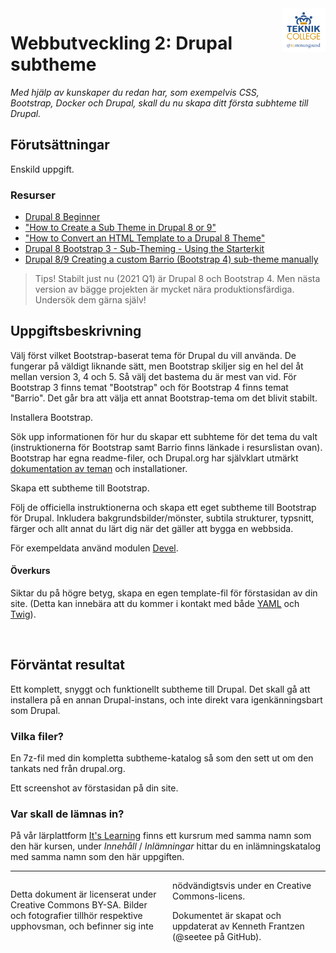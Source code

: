 <header style="float:right;">
  <img src="resources/img/tcstenungsund.png" style="width:5em;" />
</header>

# Webbutveckling 2: Drupal subtheme

*Med hjälp av kunskaper du redan har, som exempelvis CSS, Bootstrap, Docker och Drupal, skall du nu skapa ditt första subhteme till Drupal.*

## Förutsättningar

Enskild uppgift.

### Resurser
* [Drupal 8 Beginner](https://www.youtube.com/playlist?list=PLpVC00PAQQxHzlDeQvCNDKkyKRV1G3_vT)
* ["How to Create a Sub Theme in Drupal 8 or 9"](https://youtu.be/hPXUn_D2-lE)
* ["How to Convert an HTML Template to a Drupal 8 Theme"](https://youtu.be/xdifbN3y5hU)
* [Drupal 8 Bootstrap 3 - Sub-Theming - Using the Starterkit](https://drupal-bootstrap.org/api/bootstrap/docs%21Sub-Theming.md/group/sub_theming/8.x-3.x)
* [Drupal 8/9 Creating a custom Barrio (Bootstrap 4) sub-theme manually](https://www.drupal.org/docs/8/themes/barrio-bootstrap-4-drupal-89-theme/bootstrap-barrio-installation/creating-a-custom#s-create-manually)

> Tips! Stabilt just nu (2021 Q1) är Drupal 8 och Bootstrap 4. Men nästa version av bägge projekten är mycket nära produktionsfärdiga. Undersök dem gärna själv!

## Uppgiftsbeskrivning

Välj först vilket Bootstrap-baserat tema för Drupal du vill använda. De fungerar på väldigt liknande sätt, men Bootstrap skiljer sig en hel del åt mellan version 3, 4 och 5. Så välj det bastema du är mest van vid. För Bootstrap 3 finns temat "Bootstrap" och för Bootstrap 4 finns temat "Barrio". Det går bra att välja ett annat Bootstrap-tema om det blivit stabilt.

Installera Bootstrap.

Sök upp informationen för hur du skapar ett subhteme för det tema du valt (instruktionerna för Bootstrap samt Barrio finns länkade i resurslistan ovan). Bootstrap har egna readme-filer, och Drupal.org har självklart utmärkt [dokumentation av teman](https://www.drupal.org/docs/8/theming) och installationer.

Skapa ett subtheme till Bootstrap.

Följ de officiella instruktionerna och skapa ett eget subtheme till Bootstrap för Drupal. Inkludera bakgrundsbilder/mönster, subtila strukturer, typsnitt, färger och allt annat du lärt dig när det gäller att bygga en webbsida.

För exempeldata använd modulen [Devel](https://www.drupal.org/project/devel).

#### Överkurs

Siktar du på högre betyg, skapa en egen template-fil för förstasidan av din site. (Detta kan innebära att du kommer i kontakt med både [YAML](https://en.wikipedia.org/wiki/YAML) och [Twig](https://en.wikipedia.org/wiki/Twig_(template_engine))).

<div style="page-break-after: always;">&nbsp;</div>

## Förväntat resultat

Ett komplett, snyggt och funktionellt subtheme till Drupal. Det skall gå att installera på en annan Drupal-instans, och inte direkt vara igenkänningsbart som Drupal.

### Vilka filer?

En 7z-fil med din kompletta subtheme-katalog så som den sett ut om den tankats ned från drupal.org.

Ett screenshot av förstasidan på din site.

### Var skall de lämnas in?

På vår lärplattform [It's Learning](https://stenungsund.itslearning.com/) finns ett kursrum med samma namn som den här kursen, under *Innehåll* / *Inlämningar* hittar du en inlämningskatalog med samma namn som den här uppgiften.

---

<footer style="columns: 2">
  <p>Detta dokument är licenserat under Creative Commons BY-SA. Bilder och fotografier tillhör respektive upphovsman, och befinner sig inte nödvändigtsvis under en Creative Commons-licens.</p>
  <p>Dokumentet är skapat och uppdaterat av Kenneth Frantzen (@seetee på GitHub).</p>
</footer>
